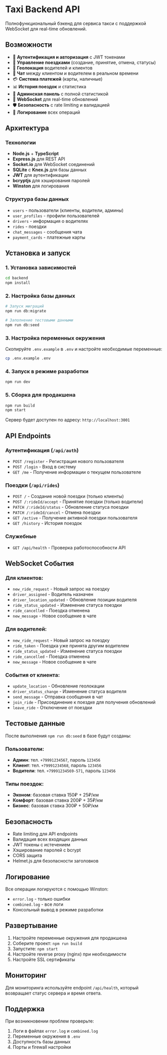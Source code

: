 # Taxi Backend API

Полнофункциональный бэкенд для сервиса такси с поддержкой WebSocket для real-time обновлений.

## Возможности

- 🔐 **Аутентификация и авторизация** с JWT токенами
- 🚗 **Управление поездками** (создание, принятие, отмена, статусы)
- 📍 **Геолокация** водителей и клиентов
- 💬 **Чат** между клиентом и водителем в реальном времени
- 💳 **Система платежей** (карты, наличные)
- 📊 **История поездок** и статистика
- 👑 **Админская панель** с полной статистикой
- 🔄 **WebSocket** для real-time обновлений
- 🛡️ **Безопасность** с rate limiting и валидацией
- 📝 **Логирование** всех операций

## Архитектура

### Технологии
- **Node.js** + **TypeScript**
- **Express.js** для REST API
- **Socket.io** для WebSocket соединений
- **SQLite** с **Knex.js** для базы данных
- **JWT** для аутентификации
- **bcryptjs** для хэширования паролей
- **Winston** для логирования

### Структура базы данных
- `users` - пользователи (клиенты, водители, админы)
- `user_profiles` - профили пользователей
- `drivers` - информация о водителях
- `rides` - поездки
- `chat_messages` - сообщения чата
- `payment_cards` - платежные карты

## Установка и запуск

### 1. Установка зависимостей
```bash
cd backend
npm install
```

### 2. Настройка базы данных
```bash
# Запуск миграций
npm run db:migrate

# Заполнение тестовыми данными
npm run db:seed
```

### 3. Настройка переменных окружения
Скопируйте `.env.example` в `.env` и настройте необходимые переменные:
```bash
cp .env.example .env
```

### 4. Запуск в режиме разработки
```bash
npm run dev
```

### 5. Сборка для продакшена
```bash
npm run build
npm start
```

Сервер будет доступен по адресу: `http://localhost:3001`

## API Endpoints

### Аутентификация (`/api/auth`)
- `POST /register` - Регистрация нового пользователя
- `POST /login` - Вход в систему
- `GET /me` - Получение информации о текущем пользователе

### Поездки (`/api/rides`)
- `POST /` - Создание новой поездки (только клиенты)
- `POST /:rideId/accept` - Принятие поездки (только водители)
- `PATCH /:rideId/status` - Обновление статуса поездки
- `PATCH /:rideId/cancel` - Отмена поездки
- `GET /active` - Получение активной поездки пользователя
- `GET /history` - История поездок

### Служебные
- `GET /api/health` - Проверка работоспособности API

## WebSocket События

### Для клиентов:
- `new_ride_request` - Новый запрос на поездку
- `driver_assigned` - Водитель назначен
- `driver_location_updated` - Обновление позиции водителя
- `ride_status_updated` - Изменение статуса поездки
- `ride_cancelled` - Поездка отменена
- `new_message` - Новое сообщение в чате

### Для водителей:
- `new_ride_request` - Новый запрос на поездку
- `ride_taken` - Поездка уже принята другим водителем
- `ride_status_updated` - Изменение статуса поездки
- `ride_cancelled` - Поездка отменена
- `new_message` - Новое сообщение в чате

### События от клиента:
- `update_location` - Обновление геолокации
- `driver_status_change` - Изменение статуса водителя
- `send_message` - Отправка сообщения в чат
- `join_ride` - Присоединение к поездке для получения обновлений
- `leave_ride` - Отключение от поездки

## Тестовые данные

После выполнения `npm run db:seed` в базе будут созданы:

### Пользователи:
- **Админ**: тел. `+79991234567`, пароль `123456`
- **Клиент**: тел. `+79991234568`, пароль `123456`
- **Водители**: тел. `+79991234569-571`, пароль `123456`

### Типы поездок:
- **Эконом**: базовая ставка 150₽ + 25₽/км
- **Комфорт**: базовая ставка 200₽ + 35₽/км  
- **Бизнес**: базовая ставка 300₽ + 50₽/км

## Безопасность

- Rate limiting для API endpoints
- Валидация всех входящих данных
- JWT токены с истечением
- Хэширование паролей с bcrypt
- CORS защита
- Helmet.js для безопасности заголовков

## Логирование

Все операции логируются с помощью Winston:
- `error.log` - только ошибки
- `combined.log` - все логи
- Консольный вывод в режиме разработки

## Развертывание

1. Настройте переменные окружения для продакшена
2. Соберите проект: `npm run build`
3. Запустите: `npm start`
4. Настройте reverse proxy (nginx) при необходимости
5. Настройте SSL сертификаты

## Мониторинг

Для мониторинга используйте endpoint `/api/health`, который возвращает статус сервера и время ответа.

## Поддержка

При возникновении проблем проверьте:
1. Логи в файлах `error.log` и `combined.log`
2. Переменные окружения в `.env`
3. Доступность базы данных
4. Порты и firewall настройки